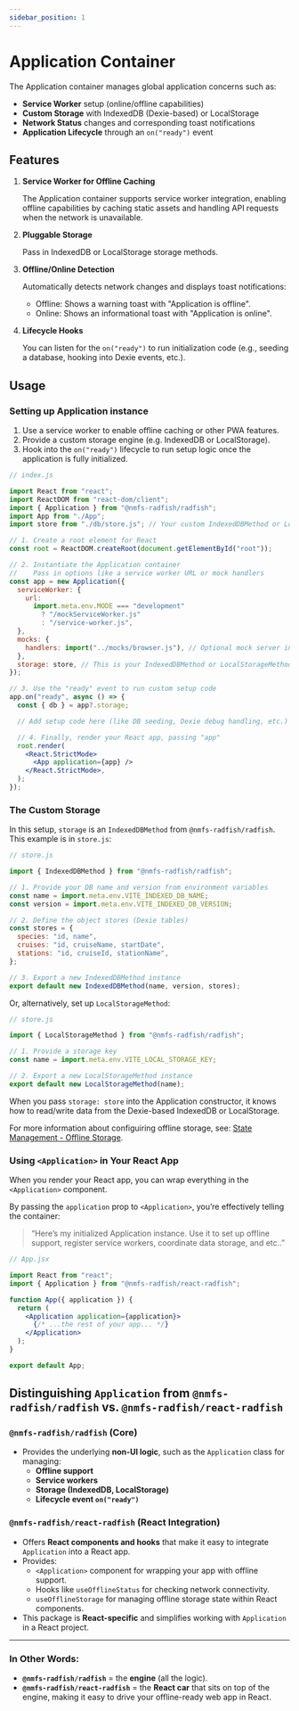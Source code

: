 ```yaml
---
sidebar_position: 1
---
```


# Application Container

The Application container manages global application concerns such as:

- **Service Worker** setup (online/offline capabilities)
- **Custom Storage** with IndexedDB (Dexie-based) or LocalStorage
- **Network Status** changes and corresponding toast notifications
- **Application Lifecycle** through an `on("ready")` event

## Features

1. **Service Worker for Offline Caching**

   The Application container supports service worker integration, enabling offline capabilities by caching static assets and handling API requests when the network is unavailable.

2. **Pluggable Storage**

   Pass in IndexedDB or LocalStorage storage methods.

3. **Offline/Online Detection**

   Automatically detects network changes and displays toast notifications:

   - Offline: Shows a warning toast with "Application is offline".
   - Online: Shows an informational toast with "Application is online".

4. **Lifecycle Hooks**

   You can listen for the `on("ready")` to run initialization code (e.g., seeding a database, hooking into Dexie events, etc.).

## Usage

### Setting up Application instance

1. Use a service worker to enable offline caching or other PWA features.
2. Provide a custom storage engine (e.g. IndexedDB or LocalStorage).
3. Hook into the `on("ready")` lifecycle to run setup logic once the application is fully initialized.

```jsx
// index.js

import React from "react";
import ReactDOM from "react-dom/client";
import { Application } from "@nmfs-radfish/radfish";
import App from "./App";
import store from "./db/store.js"; // Your custom IndexedDBMethod or LocalStorageMethod config

// 1. Create a root element for React
const root = ReactDOM.createRoot(document.getElementById("root"));

// 2. Instantiate the Application container
//    Pass in options like a service worker URL or mock handlers
const app = new Application({
  serviceWorker: {
    url:
      import.meta.env.MODE === "development"
        ? "/mockServiceWorker.js"
        : "/service-worker.js",
  },
  mocks: {
    handlers: import("../mocks/browser.js"), // Optional mock server in dev
  },
  storage: store, // This is your IndexedDBMethod or LocalStorageMethod instance
});

// 3. Use the "ready" event to run custom setup code
app.on("ready", async () => {
  const { db } = app?.storage;

  // Add setup code here (like DB seeding, Dexie debug handling, etc.)

  // 4. Finally, render your React app, passing "app"
  root.render(
    <React.StrictMode>
      <App application={app} />
    </React.StrictMode>,
  );
});
```

### The Custom Storage

In this setup, `storage` is an `IndexedDBMethod` from `@nmfs-radfish/radfish`. This example is in `store.js`:

```jsx
// store.js

import { IndexedDBMethod } from "@nmfs-radfish/radfish";

// 1. Provide your DB name and version from environment variables
const name = import.meta.env.VITE_INDEXED_DB_NAME;
const version = import.meta.env.VITE_INDEXED_DB_VERSION;

// 2. Define the object stores (Dexie tables)
const stores = {
  species: "id, name",
  cruises: "id, cruiseName, startDate",
  stations: "id, cruiseId, stationName",
};

// 3. Export a new IndexedDBMethod instance
export default new IndexedDBMethod(name, version, stores);
```

Or, alternatively, set up `LocalStorageMethod`:

```jsx
// store.js

import { LocalStorageMethod } from "@nmfs-radfish/radfish";

// 1. Provide a storage key
const name = import.meta.env.VITE_LOCAL_STORAGE_KEY;

// 2. Export a new LocalStorageMethod instance
export default new LocalStorageMethod(name);
```

When you pass `storage: store` into the Application constructor, it knows how to read/write data from the Dexie-based IndexedDB or LocalStorage.

For more information about configuiring offline storage, see: [State Management - Offline Storage](/building-your-application/patterns/state-management#offline-storage).

### Using `<Application>` in Your React App

When you render your React app, you can wrap everything in the `<Application>` component.

By passing the `application` prop to `<Application>`, you’re effectively telling the container:

> “Here’s my initialized Application instance. Use it to set up offline support, register service workers, coordinate data storage, and etc..”

```jsx
// App.jsx

import React from "react";
import { Application } from "@nmfs-radfish/react-radfish";

function App({ application }) {
  return (
    <Application application={application}>
      {/* ...the rest of your app... */}
    </Application>
  );
}

export default App;
```

## Distinguishing `Application` from `@nmfs-radfish/radfish` vs. `@nmfs-radfish/react-radfish`

### `@nmfs-radfish/radfish` (Core)

- Provides the underlying **non-UI logic**, such as the `Application` class for managing:
  - **Offline support**
  - **Service workers**
  - **Storage (IndexedDB, LocalStorage)**
  - **Lifecycle event `on("ready")`**

### `@nmfs-radfish/react-radfish` (React Integration)

- Offers **React components and hooks** that make it easy to integrate `Application` into a React app.
- Provides:
  - `<Application>` component for wrapping your app with offline support.
  - Hooks like `useOfflineStatus` for checking network connectivity.
  - `useOfflineStorage` for managing offline storage state within React components.
- This package is **React-specific** and simplifies working with `Application` in a React project.

---

### In Other Words:

- **`@nmfs-radfish/radfish`** = the **engine** (all the logic).
- **`@nmfs-radfish/react-radfish`** = the **React car** that sits on top of the engine, making it easy to drive your offline-ready web app in React.
